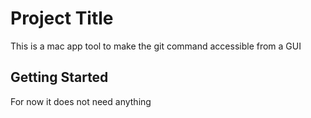 # Project Title

This is a mac app tool to make the git command accessible from a GUI

## Getting Started

For now it does not need anything
